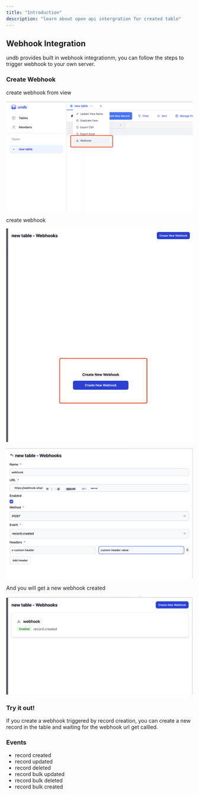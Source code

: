 ```yaml
---
title: "Introduction"
description: "learn about open api intergration for created table"
---
```


## Webhook Integration

undb provides built in webhook integrationm, you can follow the steps to trigger webhook to your own server.

### Create Webhook

create webhook from view

![create webhook from view](/src/assets/create-webhook-1.png)

create webhook

![create webhook](/src/assets/create-webhook-2.png)

![create webhook form](/src/assets/create-webhook-3.png)

And you will get a new webhook created

![webhook list](/src/assets/webhook-list.png)

### Try it out!

If you create a webhook triggered by record creation, you can create a new record in the table and waiting for the webhook url get callled.

### Events

- record created
- record updated 
- record deleted
- record bulk updated
- record bulk deleted
- record bulk created